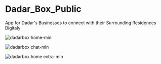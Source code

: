 # Dadar_Box_Public
App for Dadar's Businesses to connect with their Surrounding Residences Digitaly

![dadarbox home-min](https://user-images.githubusercontent.com/76690178/154664064-1ab5d53f-8de3-48ad-ba65-2f1948d141c7.jpg)

![dadarbox chat-min](https://user-images.githubusercontent.com/76690178/154664054-c1e9dc56-503e-40f9-8e22-ea05b20126c3.jpg)

![dadarbox home extra-min](https://user-images.githubusercontent.com/76690178/154664154-8f9f2de9-31cd-4d75-be70-0bd79b76f842.jpg)
